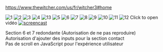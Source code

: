 https://www.thewitcher.com/us/fr/witcher3#home

![1](./img/1.png "1")
![2](./img/2.png "2")
![3](./img/3.png "3")
![4](./img/4.png "4")
![13](./img/13.png "13")
![5](./img/5.png "5")
![6](./img/6.png "6")
![7](./img/7.png "7")
![8](./img/8.png "8")
![9](./img/9.png "9")
![10](./img/10.png "10")
![11](./img/11.png "11")
![12](./img/12.png "12")
Click to open vidéo
[![screencast](./img/1.png)](./video/screencast.mp4)

Section 6 et 7 redondante (Autorisation de ne pas reproduire)  
Autorisation d'ajouter des inputs pour la section contact  
Pas de scroll en JavaScript pour l'expérience utilisateur
